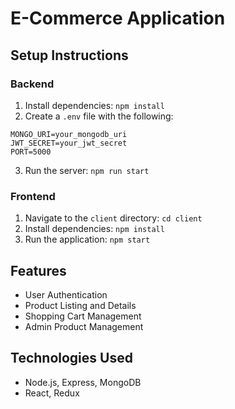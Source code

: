 # E-Commerce Application

## Setup Instructions

### Backend
1. Install dependencies: `npm install`
2. Create a `.env` file with the following:
```
MONGO_URI=your_mongodb_uri
JWT_SECRET=your_jwt_secret
PORT=5000
```

3. Run the server: `npm run start`

### Frontend
1. Navigate to the `client` directory: `cd client`
2. Install dependencies: `npm install`
3. Run the application: `npm start`

## Features
- User Authentication
- Product Listing and Details
- Shopping Cart Management
- Admin Product Management

## Technologies Used
- Node.js, Express, MongoDB
- React, Redux